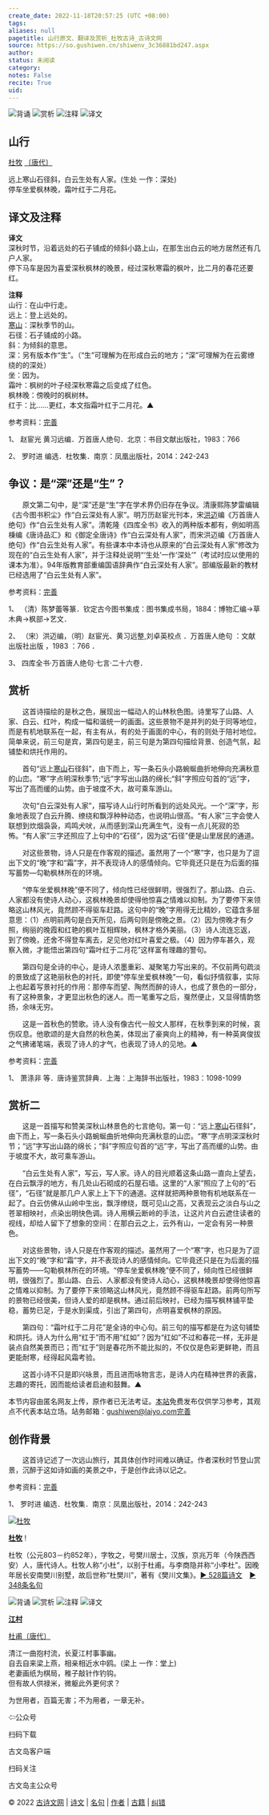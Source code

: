 ```yaml
---
create_date: 2022-11-18T20:57:25 (UTC +08:00)
tags: 
aliases: null
pagetitle: 山行原文、翻译及赏析_杜牧古诗_古诗文网
source: https://so.gushiwen.cn/shiwenv_3c36881bd247.aspx
author: 
status: 未阅读
category: 
notes: False
recite: True
uid: 
---
```


![背诵](https://song.gushiwen.cn/siteimg/bei-pic.png) ![赏析](https://song.gushiwen.cn/siteimg/shang-pic.png) ![注释](https://song.gushiwen.cn/siteimg/zhu-pic.png) ![译文](https://song.gushiwen.cn/siteimg/yi-pic.png)

## 山行

[杜牧](https://so.gushiwen.cn/authorv_727e9dff8850.aspx) [〔唐代〕](https://so.gushiwen.cn/shiwens/default.aspx?cstr=%e5%94%90%e4%bb%a3)

远上寒山石径斜，白云生处有人家。(生处 一作：深处)  
停车坐爱枫林晚，霜叶红于二月花。

## 译文及注释



**译文**  
深秋时节，沿着远处的石子铺成的倾斜小路上山，在那生出白云的地方居然还有几户人家。  
停下马车是因为喜爱深秋枫林的晚景，经过深秋寒霜的枫叶，比二月的春花还要红。

**注释**  
山行：在山中行走。  
远上：登上远处的。  
[寒山](https://so.gushiwen.cn/authorv_891602ebe5d9.aspx)：深秋季节的山。  
石径：石子铺成的小路。  
斜：为倾斜的意思。  
深：另有版本作“生”。（“生”可理解为在形成白云的地方；“深”可理解为在云雾缭绕的的深处）  
坐：因为。  
霜叶：枫树的叶子经深秋寒霜之后变成了红色。  
枫林晚：傍晚时的枫树林。  
红于：比……更红，本文指霜叶红于二月花。▲

参考资料：[完善](https://so.gushiwen.cn/jiucuo.aspx?u=%e7%bf%bb%e8%af%911782%e3%80%8a%e8%af%91%e6%96%87%e5%8f%8a%e6%b3%a8%e9%87%8a%e3%80%8b)

1、 赵宦光 黄习远编．万首唐人绝句．北京：书目文献出版社，1983：766

2、 罗时进 编选．杜牧集．南京：凤凰出版社，2014：242-243

## 争议：是“深”还是“生”？



　　原文第二句中，是“深”还是“生”字在学术界仍旧存在争议。清康熙陈梦雷编辑《古今图书积尘》作“白云深处有人家”。明万历赵宦光刊本，宋[洪迈](https://so.gushiwen.cn/authorv_48295318fc9a.aspx)编《万首唐人绝句》作“白云生处有人家”。清乾隆《四库全书》收入的两种版本都有，例如明高棅编《唐诗品汇》和《御定全唐诗》作“白云深处有人家”，而宋洪迈编《万首唐人绝句》作“白云生处有人家”。有些课本中本诗也从原来的“白云深处有人家”修改为现在的“白云生处有人家”，并于注释处说明“‘生处’一作‘深处’”（考试时应以使用的课本为准）。94年版教育部重编国语辞典作“白云深处有人家”。部编版最新的教材已经选用了“白云生处有人家”。

参考资料：[完善](https://so.gushiwen.cn/jiucuo.aspx?u=%e8%b5%8f%e6%9e%902630%e3%80%8a%e4%ba%89%e8%ae%ae%ef%bc%9a%e6%98%af%e2%80%9c%e6%b7%b1%e2%80%9d%e8%bf%98%e6%98%af%e2%80%9c%e7%94%9f%e2%80%9d%ef%bc%9f%e3%80%8b)

1、 （清）陈梦蕾等篆．钦定古今图书集成：图书集成书局，1884：博物汇编→草木典→枫部→艺文．

2、 （宋）洪迈编，（明）赵宦光、黄习远整,刘卓英校点 ．万首唐人绝句 ：文献出版社出版 ，1983 ：766 ．

3、 四库全书·万首唐人绝句·七言·二十六卷．

## 赏析



　　这首诗描绘的是秋之色，展现出一幅动人的山林秋色图。诗里写了山路、人家、白云、红叶，构成一幅和谐统一的画面。这些景物不是并列的处于同等地位，而是有机地联系在一起，有主有从，有的处于画面的中心，有的则处于陪衬地位。简单来说，前三句是宾，第四句是主，前三句是为第四句描绘背景、创造气氛，起铺垫和烘托作用的。

　　首句“远上[寒山](https://so.gushiwen.cn/authorv_891602ebe5d9.aspx)石径斜”，由下而上，写一条石头小路蜿蜒曲折地伸向充满秋意的山峦。“寒”字点明深秋季节;“远”字写出山路的绵长;“斜”字照应句首的“远”字，写出了高而缓的山势。由于坡度不大，故可乘车游山。

　　次句“白云深处有人家”，描写诗人山行时所看到的远处风光。一个“深”字，形象地表现了白云升腾、缭绕和飘浮种种动态，也说明山很高。“有人家”三字会使人联想到炊烟袅袅，鸡鸣犬吠，从而感到深山充满生气，没有一点儿死寂的恐怖。“有人家”三字还照应了上句中的“石径”，因为这“石径”便是山里居民的通道。

　　对这些景物，诗人只是在作客观的描述。虽然用了一个“寒”字，也只是为了逗出下文的“晚”字和“霜”字，并不表现诗人的感情倾向。它毕竟还只是在为后面的描写蓄势—勾勒枫林所在的环境。

　　“停车坐爱枫林晚”便不同了，倾向性已经很鲜明，很强烈了。那山路、白云、人家都没有使诗人动心，这枫林晚景却使得他惊喜之情难以抑制。为了要停下来领略这山林风光，竟然顾不得驱车赶路。这句中的“晚”字用得无比精妙，它蕴含多层意思：（1）点明前两句是白天所见，后两句则是傍晚之景。（2）因为傍晚才有夕照，绚丽的晚霞和红艳的枫叶互相辉映，枫林才格外美丽。（3）诗人流连忘返，到了傍晚，还舍不得登车离去，足见他对红叶喜爱之极。（4）因为停车甚久，观察入微，才能悟出第四句“霜叶红于二月花”这样富有理趣的警句。

　　第四句是全诗的中心，是诗人浓墨重彩、凝聚笔力写出来的。不仅前两句疏淡的景致成了这艳丽秋色的衬托，即使“停车坐爱枫林晚”一句，看似抒情叙事，实际上也起着写景衬托的作用：那停车而望、陶然而醉的诗人，也成了景色的一部分，有了这种景象，才更显出秋色的迷人。而一笔重写之后，戛然便止，又显得情韵悠扬，余味无穷。

　　这是一首秋色的赞歌。诗人没有像古代一般文人那样，在秋季到来的时候，哀伤叹息。他歌颂的是大自然的秋色美，体现出了豪爽向上的精神，有一种英爽俊拔之气拂诸笔端，表现了诗人的才气，也表现了诗人的见地。▲

参考资料：[完善](https://so.gushiwen.cn/jiucuo.aspx?u=%e8%b5%8f%e6%9e%902632%e3%80%8a%e8%b5%8f%e6%9e%90%e3%80%8b)

1、 萧涤非 等．唐诗鉴赏辞典．上海：上海辞书出版社，1983：1098-1099

## 赏析二



　　这是一首描写和赞美深秋山林景色的七言绝句。第一句：“远上[寒山](https://so.gushiwen.cn/authorv_891602ebe5d9.aspx)石径斜”，由下而上，写一条石头小路蜿蜒曲折地伸向充满秋意的山峦。“寒”字点明深深秋时节；“远”字写出山路的绵长；“斜”字照应句首的“远”字，写出了高而缓的山势。由于坡度不大，故可乘车游山。

　　“白云生处有人家”，写云，写人家。诗人的目光顺着这条山路一直向上望去，在白云飘浮的地方，有几处山石砌成的石屋石墙。这里的“人家”照应了上句的“石径”，“石径”就是那几户人家上上下下的通道。这样就把两种景物有机地联系在一起了。白云仿佛从山岭中生出，飘浮缭绕，既可见山之高，又表现云之淡白与山之苍翠相映衬，点染出明快色调。诗人用横云断岭的手法，让这片片白云遮住读者的视线，却给人留下了想象的空间：在那白云之上，云外有山，一定会有另一种景色。

　　对这些景物，诗人只是在作客观的描述。虽然用了一个“寒”字，也只是为了逗出下文的“晚”字和“霜”字，并不表现诗人的感情倾向。它毕竟还只是在为后面的描写蓄势——勾勒枫林所在的环境。“停车坐爱枫林晚”便不同了，倾向性已经很鲜明，很强烈了。那山路、白云、人家都没有使诗人动心，这枫林晚景却使得他惊喜之情难以抑制。为了要停下来领略这山林风光，竟然顾不得驱车赶路。前两句所写的景物已经很美，但诗人爱的却是枫林。通过前后映衬，已经为描写枫林铺平垫稳，蓄势已足，于是水到渠成，引出了第四句，点明喜爱枫林的原因。

　　第四句：“霜叶红于二月花”是全诗的中心句。前三句的描写都是在为这句铺垫和烘托。诗人为什么用“红于”而不用“红如”？因为“红如”不过和春花一样，无非是装点自然美景而已；而“红于”则是春花所不能比拟的，不仅仅是色彩更鲜艳，而且更能耐寒，经得起风霜考验。

　　这首小诗不只是即兴咏景，而且进而咏物言志，是诗人内在精神世界的表露，志趣的寄托，因而能给读者启迪和鼓舞。▲

本节内容由匿名网友上传，原作者已无法考证。[本站](https://www.gushiwen.cn/)免费发布仅供学习参考，其观点不代表本站立场。站务邮箱：gushiwen@laiyo.com[完善](https://so.gushiwen.cn/jiucuo.aspx?u=%e8%b5%8f%e6%9e%9013161%e3%80%8a%e8%b5%8f%e6%9e%90%e4%ba%8c%e3%80%8b)

## 创作背景



　　这首诗记述了一次远山旅行，其具体创作时间难以确证。作者深秋时节登山赏景，沉醉于这如诗如画的美景之中，于是创作此诗以记之。

参考资料：[完善](https://so.gushiwen.cn/jiucuo.aspx?u=%e8%b5%8f%e6%9e%9046272%e3%80%8a%e5%88%9b%e4%bd%9c%e8%83%8c%e6%99%af%e3%80%8b)

1、 罗时进 编选．杜牧集．南京：凤凰出版社，2014：242-243

[![杜牧](https://song.gushiwen.cn/authorImg/dumu.jpg)](https://so.gushiwen.cn/authorv_727e9dff8850.aspx)

[**杜牧**](https://so.gushiwen.cn/authorv_727e9dff8850.aspx) !

杜牧（公元803－约852年），字牧之，号樊川居士，汉族，京兆万年（今陕西西安）人，唐代诗人。杜牧人称“小杜”，以别于杜甫。与李商隐并称“小李杜”。因晚年居长安南樊川别墅，故后世称“杜樊川”，著有《樊川文集》。[► 528篇诗文](https://so.gushiwen.cn/shiwens/default.aspx?astr=%e6%9d%9c%e7%89%a7)　[► 348条名句](https://so.gushiwen.cn/mingjus/default.aspx?astr=%e6%9d%9c%e7%89%a7)

![背诵](https://song.gushiwen.cn/siteimg/bei-pic.png) ![赏析](https://song.gushiwen.cn/siteimg/shang-pic.png) ![注释](https://song.gushiwen.cn/siteimg/zhu-pic.png) ![译文](https://song.gushiwen.cn/siteimg/yi-pic.png)

[**江村**](https://so.gushiwen.cn/shiwenv_9d3413c92ecb.aspx)

[杜甫](https://so.gushiwen.cn/authorv.aspx?name=%e6%9d%9c%e7%94%ab)[〔唐代〕](https://so.gushiwen.cn/shiwens/default.aspx?cstr=%e5%94%90%e4%bb%a3)

清江一曲抱村流，长夏江村事事幽。  
自去自来梁上燕，相亲相近水中鸥。(梁上 一作：堂上)  
老妻画纸为棋局，稚子敲针作钓钩。  
但有故人供禄米，微躯此外更何求？



为世用者，百篇无害；不为用者，一章无补。

⇦公众号



扫码下载

古文岛客户端



扫码关注

古文岛主公众号

© 2022 [古诗文网](https://www.gushiwen.cn/) | [诗文](https://so.gushiwen.cn/shiwens/) | [名句](https://so.gushiwen.cn/mingjus/) | [作者](https://so.gushiwen.cn/authors/) | [古籍](https://so.gushiwen.cn/guwen/) | [纠错](https://so.gushiwen.cn/jiucuo.aspx?u=)
